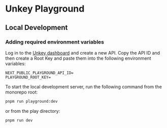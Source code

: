 # Unkey Playground

## Local Development

### Adding required environment variables

Log in to the [Unkey dashboard](https://app.unkey.com) and create a new API. Copy the API ID and then create a Root Key and paste them into the following environment variables:

```
NEXT_PUBLIC_PLAYGROUND_API_ID=
PLAYGROUND_ROOT_KEY=
```

To start the local development server, run the following command from the monorepo root:

```bash
pnpm run playground:dev
```

or from the play directory:
```bash
pnpm run dev
```
